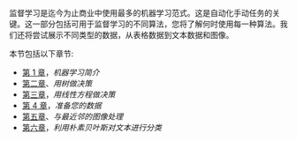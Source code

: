 

监督学习是迄今为止商业中使用最多的机器学习范式。这是自动化手动任务的关键。这一部分包括可用于监督学习的不同算法，您将了解何时使用每一种算法。我们还将尝试展示不同类型的数据，从表格数据到文本数据和图像。

本节包括以下章节:

*   [第 1 章](https://cdp.packtpub.com/hands_on_machine_learning_with_scikit_learn/wp-admin/post.php?post=24&action=edit)，*机器学习简介*
*   [第二章](https://cdp.packtpub.com/hands_on_machine_learning_with_scikit_learn/wp-admin/post.php?post=25&action=edit)、*用树做决策*
*   [第三章](https://cdp.packtpub.com/hands_on_machine_learning_with_scikit_learn/wp-admin/post.php?post=26&action=edit)，*用线性方程做决策*
*   [第 4 章](https://cdp.packtpub.com/hands_on_machine_learning_with_scikit_learn/wp-admin/post.php?post=27&action=edit)，*准备您的数据*
*   [第五章](https://cdp.packtpub.com/hands_on_machine_learning_with_scikit_learn/wp-admin/post.php?post=28&action=edit)、*与最近邻的图像处理*
*   [第六章](https://cdp.packtpub.com/hands_on_machine_learning_with_scikit_learn/wp-admin/post.php?post=29&action=edit)，*利用朴素贝叶斯对文本进行分类*